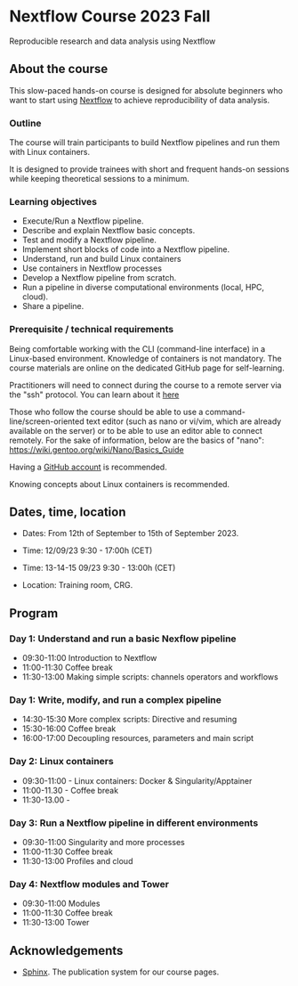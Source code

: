 # Nextflow Course 2023 Fall

Reproducible research and data analysis using Nextflow

## About the course

This slow-paced hands-on course is designed for absolute beginners who want to start using [Nextflow](https://www.nextflow.io) to achieve reproducibility of data analysis. 

### Outline

The course will train participants to build Nextflow pipelines and run them with Linux containers.

It is designed to provide trainees with short and frequent hands-on sessions while keeping theoretical sessions to a minimum.

<!--Trainees will work in a dedicated [AWS environment](https://en.wikipedia.org/wiki/AWS).-->


### Learning objectives

* Execute/Run a Nextflow pipeline.
* Describe and explain Nextflow basic concepts.
* Test and modify a Nextflow pipeline.
* Implement short blocks of code into a Nextflow pipeline.
* Understand, run and build Linux containers
* Use containers in Nextflow processes
* Develop a Nextflow pipeline from scratch.
* Run a pipeline in diverse computational environments (local, HPC, cloud).
* Share a pipeline.

### Prerequisite / technical requirements

Being comfortable working with the CLI (command-line interface) in a Linux-based environment.
Knowledge of containers is not mandatory. The course materials are online on the dedicated GitHub page for self-learning.

Practitioners will need to connect during the course to a remote server via the "ssh" protocol. You can learn about it [here](https://www.hostinger.com/tutorials/ssh-tutorial-how-does-ssh-work)

Those who follow the course should be able to use a command-line/screen-oriented text editor (such as nano or vi/vim, which are already available on the server) or to be able to use an editor able to connect remotely. For the sake of information, below are the basics of "nano":
https://wiki.gentoo.org/wiki/Nano/Basics_Guide

Having a [GitHub account](https://github.com/join) is recommended. 

Knowing concepts about Linux containers is recommended. 


## Dates, time, location

* Dates: From 12th of September to 15th of September 2023.
* Time: 12/09/23         9:30 - 17:00h (CET)
* Time: 13-14-15 09/23   9:30 - 13:00h (CET)

* Location: Training room, CRG.

## Program
  
### Day 1: Understand and run a basic Nexflow pipeline

* 09:30-11:00 Introduction to Nextflow
* 11:00-11:30 Coffee break
* 11:30-13:00 Making simple scripts: channels operators and workflows

### Day 1: Write, modify, and run a complex pipeline

* 14:30-15:30 More complex scripts: Directive and resuming
* 15:30-16:00 Coffee break
* 16:00-17:00 Decoupling resources, parameters and main script

### Day 2: Linux containers

* 09:30-11:00 - Linux containers: Docker & Singularity/Apptainer
* 11:00-11.30 - Coffee break
* 11:30-13.00 - 

### Day 3: Run a Nextflow pipeline in different environments

* 09:30-11:00 Singularity and more processes
* 11:00-11:30 Coffee break
* 11:30-13:00 Profiles and cloud

### Day 4: Nextflow modules and Tower
* 09:30-11:00 Modules
* 11:00-11:30 Coffee break
* 11:30-13:00 Tower


## Acknowledgements

* [Sphinx](https://www.sphinx-doc.org/). The publication system for our course pages.

